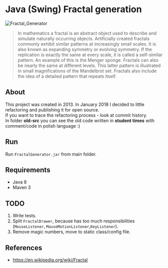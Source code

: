 # Java (Swing) Fractal generation
![Fractal_Generator](https://i.imgur.com/mwVoukw.png)
> In mathematics a fractal is an abstract object used to describe and simulate naturally occurring objects. Artificially created fractals commonly exhibit similar patterns at increasingly small scales. It is also known as expanding symmetry or evolving symmetry. If the replication is exactly the same at every scale, it is called a self-similar pattern. An example of this is the Menger sponge. Fractals can also be nearly the same at different levels. This latter pattern is illustrated in small magnifications of the Mandelbrot set. Fractals also include the idea of a detailed pattern that repeats itself.
## About
This project was created in 2013. In January 2018 I decided to little refactoring and publishing it for open source. \
If you want to trace the refactoring process - look at commit history. \
In folder **old-src** you can see the old code written in **student times** with comment/code in polish language :)

## Run
Run ```FractalGenerator.jar``` from main folder.

## Requirements
 - Java 8
 - Maven 3

## TODO
1. Write tests.
2. Split `FractalDrawer`, because has too much responsibilities (`MouseListener`, `MouseMotionListener`,`KeyListener`).
3. Remove magic numbers, move to static class/config file.

## References
 - https://en.wikipedia.org/wiki/Fractal
